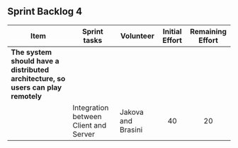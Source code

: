 ## Sprint Backlog 4

|Item | Sprint tasks | Volunteer | Initial Effort | Remaining Effort
|--------|---------------------------|----------|:----:|:---:|
|**The system should have a distributed architecture, so users can play remotely**|||||
| | Integration between Client and Server | Jakova and Brasini | 40 | 20|
